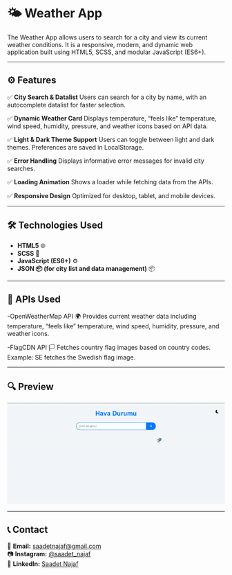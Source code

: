 # 🌤️ Weather App

The Weather App allows users to search for a city and view its current weather conditions. It is a responsive, modern, and dynamic web application built using HTML5, SCSS, and modular JavaScript (ES6+).

---

## ⚙️ Features

✅ **City Search & Datalist**
Users can search for a city by name, with an autocomplete datalist for faster selection.

✅ **Dynamic Weather Card**
Displays temperature, “feels like” temperature, wind speed, humidity, pressure, and weather icons based on API data.

✅ **Light & Dark Theme Support**
Users can toggle between light and dark themes. Preferences are saved in LocalStorage.

✅ **Error Handling**
Displays informative error messages for invalid city searches.

✅ **Loading Animation**
Shows a loader while fetching data from the APIs.

✅ **Responsive Design**
Optimized for desktop, tablet, and mobile devices.

---

## 🛠 Technologies Used

- **HTML5** 🌐  
- **SCSS** 🎨  
- **JavaScript (ES6+)** ⚙️  
- **JSON 📦 (for city list and data management)** 📦
  
---
## 🔗 APIs Used

-OpenWeatherMap API 🌍
Provides current weather data including temperature, “feels like” temperature, wind speed, humidity, pressure, and weather icons.

-FlagCDN API 🏳️
Fetches country flag images based on country codes.
Example: SE fetches the Swedish flag image.

---

## 🔍 Preview

![Weather-App Preview](weather-app.gif)

---

## 📞 Contact  

📩 **Email:** [saadetnajaf@gmail.com](mailto:saadetnajaf@gmail.com)  
📷 **Instagram:** [@saadet_najaf](https://www.instagram.com/saadet_najaf)  
💼 **LinkedIn:** [Saadet Najaf](https://www.linkedin.com/in/saadetnajaf/)  
